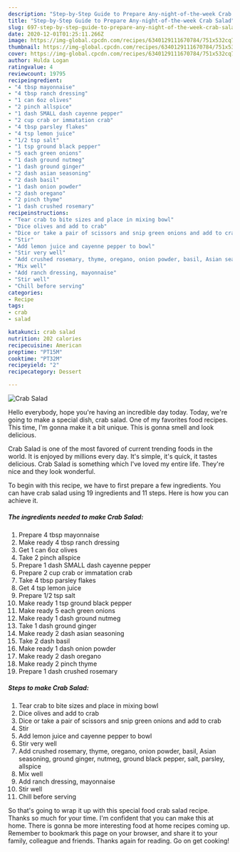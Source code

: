 ```yaml
---
description: "Step-by-Step Guide to Prepare Any-night-of-the-week Crab Salad"
title: "Step-by-Step Guide to Prepare Any-night-of-the-week Crab Salad"
slug: 697-step-by-step-guide-to-prepare-any-night-of-the-week-crab-salad
date: 2020-12-01T01:25:11.266Z
image: https://img-global.cpcdn.com/recipes/6340129111670784/751x532cq70/crab-salad-recipe-main-photo.jpg
thumbnail: https://img-global.cpcdn.com/recipes/6340129111670784/751x532cq70/crab-salad-recipe-main-photo.jpg
cover: https://img-global.cpcdn.com/recipes/6340129111670784/751x532cq70/crab-salad-recipe-main-photo.jpg
author: Hulda Logan
ratingvalue: 4
reviewcount: 19795
recipeingredient:
- "4 tbsp mayonnaise"
- "4 tbsp ranch dressing"
- "1 can 6oz olives"
- "2 pinch allspice"
- "1 dash SMALL dash cayenne pepper"
- "2 cup crab or immatation crab"
- "4 tbsp parsley flakes"
- "4 tsp lemon juice"
- "1/2 tsp salt"
- "1 tsp ground black pepper"
- "5 each green onions"
- "1 dash ground nutmeg"
- "1 dash ground ginger"
- "2 dash asian seasoning"
- "2 dash basil"
- "1 dash onion powder"
- "2 dash oregano"
- "2 pinch thyme"
- "1 dash crushed rosemary"
recipeinstructions:
- "Tear crab to bite sizes and place in mixing bowl"
- "Dice olives and add to crab"
- "Dice or take a pair of scissors and snip green onions and add to crab"
- "Stir"
- "Add lemon juice and cayenne pepper to bowl"
- "Stir very well"
- "Add crushed rosemary, thyme, oregano, onion powder, basil, Asian seasoning, ground ginger, nutmeg, ground black pepper, salt, parsley, allspice"
- "Mix well"
- "Add ranch dressing, mayonnaise"
- "Stir well"
- "Chill before serving"
categories:
- Recipe
tags:
- crab
- salad

katakunci: crab salad 
nutrition: 202 calories
recipecuisine: American
preptime: "PT15M"
cooktime: "PT32M"
recipeyield: "2"
recipecategory: Dessert

---
```



![Crab Salad](https://img-global.cpcdn.com/recipes/6340129111670784/751x532cq70/crab-salad-recipe-main-photo.jpg)

Hello everybody, hope you're having an incredible day today. Today, we're going to make a special dish, crab salad. One of my favorites food recipes. This time, I'm gonna make it a bit unique. This is gonna smell and look delicious.



Crab Salad is one of the most favored of current trending foods in the world. It is enjoyed by millions every day. It's simple, it's quick, it tastes delicious. Crab Salad is something which I've loved my entire life. They're nice and they look wonderful.


To begin with this recipe, we have to first prepare a few ingredients. You can have crab salad using 19 ingredients and 11 steps. Here is how you can achieve it.

<!--inarticleads1-->

##### The ingredients needed to make Crab Salad:

1. Prepare 4 tbsp mayonnaise
1. Make ready 4 tbsp ranch dressing
1. Get 1 can 6oz olives
1. Take 2 pinch allspice
1. Prepare 1 dash SMALL dash cayenne pepper
1. Prepare 2 cup crab or immatation crab
1. Take 4 tbsp parsley flakes
1. Get 4 tsp lemon juice
1. Prepare 1/2 tsp salt
1. Make ready 1 tsp ground black pepper
1. Make ready 5 each green onions
1. Make ready 1 dash ground nutmeg
1. Take 1 dash ground ginger
1. Make ready 2 dash asian seasoning
1. Take 2 dash basil
1. Make ready 1 dash onion powder
1. Make ready 2 dash oregano
1. Make ready 2 pinch thyme
1. Prepare 1 dash crushed rosemary




<!--inarticleads2-->

##### Steps to make Crab Salad:

1. Tear crab to bite sizes and place in mixing bowl
1. Dice olives and add to crab
1. Dice or take a pair of scissors and snip green onions and add to crab
1. Stir
1. Add lemon juice and cayenne pepper to bowl
1. Stir very well
1. Add crushed rosemary, thyme, oregano, onion powder, basil, Asian seasoning, ground ginger, nutmeg, ground black pepper, salt, parsley, allspice
1. Mix well
1. Add ranch dressing, mayonnaise
1. Stir well
1. Chill before serving




So that's going to wrap it up with this special food crab salad recipe. Thanks so much for your time. I'm confident that you can make this at home. There is gonna be more interesting food at home recipes coming up. Remember to bookmark this page on your browser, and share it to your family, colleague and friends. Thanks again for reading. Go on get cooking!
